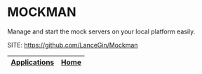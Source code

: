 # MOCKMAN

 Manage and start the mock servers on your local platform easily.
 
 SITE: https://github.com/LanceGin/Mockman

 | [Applications](https://portable-linux-apps.github.io/apps.html) | [Home](https://portable-linux-apps.github.io)
 | --- | --- |
